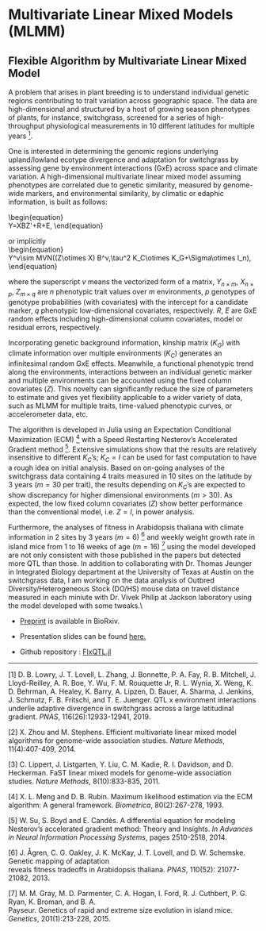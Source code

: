 
# Multivariate Linear Mixed Models (MLMM)

## Flexible Algorithm by Multivariate Linear Mixed Model 
     
A problem that arises in plant breeding is to understand individual genetic regions contributing to trait variation across 
geographic space.  The data are high-dimensional and structured by a host of growing season phenotypes of plants, for instance, 
switchgrass, screened for a series of high-throughput physiological measurements in 10 different latitudes for multiple years [<sup>1</sup>](#gxe). 

One is interested in determining the genomic regions underlying upland/lowland ecotype divergence and adaptation for switchgrass by 
assessing gene by environment interactions (GxE) across space and climate variation.  A high-dimensional multivariate linear mixed 
model assuming phenotypes are correlated due to genetic similarity, measured by genome-wide markers, and environmental similarity, by 
climatic or edaphic information, is built as follows: 

\begin{equation}     
                     Y=XBZ'+R+E, 
\end{equation}                     
              
or implicitly             
\begin{equation}                   
                    Y^v\sim MVN((Z\otimes X) B^v,\tau^2 K_C\otimes K_G+\Sigma\otimes I_n),
\end{equation} 
                     
where the superscript $v$ means the vectorized form of a matrix, $Y_{n\times m}$, $X_{n\times p}$, $Z_{m\times q}$ are $n$ phenotypic 
trait values over $m$ environments, $p$ genotypes of genotype probabilities (with covariates) with the intercept for a candidate 
marker,  $q$ phenotypic low-dimensional covariates, respectively.  $R$, $E$  are GxE random effects including high-dimensional column 
covariates, model or residual errors, respectively.  

Incorporating genetic background information, kinship matrix ($K_G$) with climate 
information over multiple environments ($K_C$) generates an infinitesimal random GxE effects.  Meanwhile, a functional phenotypic 
trend along the environments, interactions between an individual genetic marker and multiple environments can be accounted using the 
fixed column covariates ($Z$).  This novelty can significantly reduce the size of parameters to estimate and gives yet flexibility 
applicable to a wider variety of data, such as MLMM for multiple traits, time-valued phenotypic curves, or accelerometer data, etc. 

The algorithm is developed in Julia using an Expectation Conditional Maximization (ECM) [<sup>4</sup>](#ecm) with a Speed Restarting Nesterov’s Accelerated 
Gradient method [<sup>5</sup>](#nest).  Extensive simulations show that the results are relatively insensitive to different $K_C$’s; $K_C=I$ can be 
used for fast computation to have a rough idea on initial analysis.  Based on on-going analyses of the switchgrass data containing 4 
traits measured in 10 sites on the latitude by 3 years ($m =30$ per trait), the results depending on $K_C$’s are expected to show 
discrepancy for higher dimensional environments ($m>30$).  As expected, the low fixed column covariates ($Z$) show better performance 
than the conventional model, i.e. $Z=I$, in power analysis.  

Furthermore, the analyses of fitness in Arabidopsis thaliana with climate 
information in 2 sites by 3 years ($m = 6$) [<sup>6</sup>](#agren) and weekly weight growth rate in island mice from 1 to 16 weeks of age ($m =16$) [<sup>7</sup>](#goughF2)
using the model developed are not only consistent with those published in the papers but detected more QTL than those.  In addition to 
collaborating with Dr. Thomas Jeunger in Integrated Biology department at the University of Texas at Austin on the switchgrass data, I 
am working on the data analysis of Outbred Diversity/Heterogeneous Stock (DO/HS) mouse data on travel distance measured in each 
miniute with Dr. Vivek Philip at Jackson laboratory using the model developed with some tweaks.\\
                                                

* [Preprint](https://doi.org/10.1101/2020.03.27.012690) is available in BioRxiv.

* Presentation slides can be found [here.](p30_gxe.pdf)

* Github repository : [FlxQTL.jl](https://github.com/hkim89/FlxQTL.jl)                                            
                                                
                                                






---

<span id="gxe">[1] D. B. Lowry, J. T. Lovell, L. Zhang, J. Bonnette, P. A. Fay, R. B. Mitchell, J. Lloyd-Reilley, A. R. Boe, Y. Wu, F. M. Rouquette Jr, R. L. Wynia, X. Weng, K. D. Behrman, A. Healey, K. Barry, A. Lipzen, D. Bauer, A. Sharma, J. Jenkins, J. Schmutz, F. B. Fritschi, and T. E. Juenger. QTL x environment interactions underlie adaptive divergence in switchgrass across a large latitudinal gradient. <i>PNAS</i>, 116(26):12933-12941, 2019.</span>

<span id="gemma">[2] X. Zhou and M. Stephens. Efficient multivariate linear mixed model algorithms for genome-wide association studies. <i>Nature Methods</i>, 11(4):407-409, 2014.</span>

<span id="fast">[3] C. Lippert, J. Listgarten, Y. Liu, C. M. Kadie, R. I. Davidson, and D. Heckerman. FaST linear mixed models for genome-wide association studies. <i>Nature Methods</i>, 8(10):833-835, 2011.</span>

<span id="ecm">[4] X. L. Meng and D. B. Rubin. Maximum likelihood estimation via the ECM algorithm: A general framework. <i>Biometrica</i>, 80(2):267-278, 1993.</span>

<span id="nest">[5] W. Su, S. Boyd and E. Candès. A differential equation for modeling Nesterov’s accelerated gradient method: Theory and Insights. <i>In Advances in Neural Information Processing Systems</i>, pages 2510-2518, 2014.</span>

<span id="agren">[6] J. Ågren, C. G. Oakley, J. K. McKay, J. T. Lovell, and D. W. Schemske. Genetic mapping of adaptation          
         reveals fitness tradeoffs in Arabidopsis thaliana. <i>PNAS</i>, 110(52): 21077-21082, 2013.</span>

<span id="goughF2">[7] M. M. Gray, M. D. Parmenter, C. A. Hogan, I. Ford, R. J. Cuthbert, P. G. Ryan, K. Broman, and B. A.     
        Payseur. Genetics of rapid and extreme size evolution in island mice. <i>Genetics</i>, 201(1):213-228, 2015.</span>


